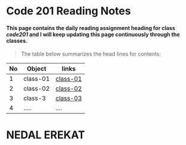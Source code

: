 # Code 201 Reading Notes
#### This page contains the daily reading assignment heading for class *code201*  and I will keep updating this page continuously through the classes. 
>The table below summarizes the head lines for contents:

No | Object | links
-- | ------ | -----
1 | class-01 | [class-01](https://nedal-erekat.github.io/reading-notes/class-01)
2 | class-02 | [class-02](https://nedal-erekat.github.io/reading-notes/Class-02)
3 | class-3 | [class-03](https://nedal-erekat.github.io/reading-notes/Class-03)
4 | ..... | ....

# NEDAL EREKAT

